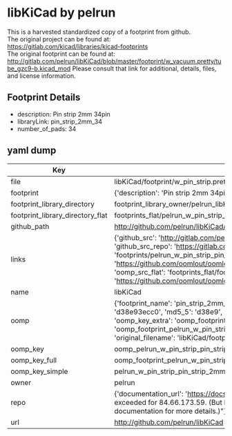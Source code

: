 # libKiCad by pelrun  
This is a harvested standardized copy of a footprint from github.  
The original project can be found at:  
https://gitlab.com/kicad/libraries/kicad-footprints  
The original footprint can be found at:
http://gitlab.com/pelrun/libKiCad/blob/master/footprint/w_vacuum.pretty/tube_gzc9-b.kicad_mod
Please consult that link for additional, details, files, and license information.  
## Footprint Details
* description: Pin strip 2mm 34pin  
* libraryLink: pin_strip_2mm_34  
* number_of_pads: 34  
## yaml dump  
| Key | Value |  
| --- | --- |  
| file | libKiCad/footprint/w_pin_strip.pretty/pin_strip_2mm_34.kicad_mod |  
| footprint | {'description': 'Pin strip 2mm 34pin', 'libraryLink': 'pin_strip_2mm_34', 'number_of_pads': 34} |  
| footprint_library_directory | footprint_library_owner/pelrun_libKiCad |  
| footprint_library_directory_flat | footprints_flat/pelrun_w_pin_strip_pin_strip_2mm_34/working |  
| github_path | http://github.com/pelrun/libKiCad/blob/master/footprint/w_pin_strip.pretty/pin_strip_2mm_34.kicad_mod |  
| links | {'github_src': 'http://gitlab.com/pelrun/libKiCad/blob/master/footprint/w_vacuum.pretty/tube_gzc9-b.kicad_mod', 'github_src_repo': 'https://gitlab.com/kicad/libraries/kicad-footprints', 'oomp_bot': 'footprints/pelrun_w_pin_strip_pin_strip_2mm_34/working', 'oomp_bot_github': 'https://github.com/oomlout/oomlout_oomp_footprint_bot/tree/main/footprints/pelrun_w_pin_strip_pin_strip_2mm_34/working', 'oomp_src_flat': 'footprints_flat/footprints_flat/pelrun_w_pin_strip_pin_strip_2mm_34/working', 'oomp_src_flat_github': 'https://github.com/oomlout/oomlout_oomp_footprint_src/tree/main/footprints_flat/pelrun_w_pin_strip_pin_strip_2mm_34/working'} |  
| name | libKiCad |  
| oomp | {'footprint_name': 'pin_strip_2mm_34', 'library_name': 'w_pin_strip', 'md5': 'd38e93ecc0f02ad8e53ab10c8e817db1', 'md5_10': 'd38e93ecc0', 'md5_5': 'd38e9', 'md5_6': 'd38e93', 'oomp_key': 'oomp_pelrun_w_pin_strip_pin_strip_2mm_34', 'oomp_key_extra': 'oomp_footprint_pelrun_w_pin_strip_pin_strip_2mm_34', 'oomp_key_full': 'oomp_footprint_pelrun_w_pin_strip_pin_strip_2mm_34_d38e93', 'oomp_key_simple': 'pelrun_w_pin_strip_pin_strip_2mm_34', 'original_filename': 'libKiCad/footprint/w_pin_strip.pretty/pin_strip_2mm_34.kicad_mod', 'owner_name': 'pelrun'} |  
| oomp_key | oomp_pelrun_w_pin_strip_pin_strip_2mm_34 |  
| oomp_key_full | oomp_footprint_pelrun_w_pin_strip_pin_strip_2mm_34 |  
| oomp_key_simple | pelrun_w_pin_strip_pin_strip_2mm_34 |  
| owner | pelrun |  
| repo | {'documentation_url': 'https://docs.github.com/rest/overview/resources-in-the-rest-api#rate-limiting', 'message': "API rate limit exceeded for 84.66.173.59. (But here's the good news: Authenticated requests get a higher rate limit. Check out the documentation for more details.)"} |  
| url | http://github.com/pelrun/libKiCad |  


